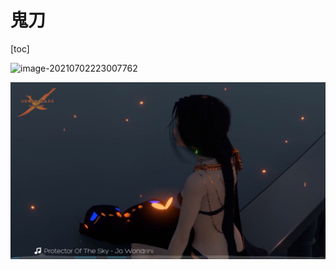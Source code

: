 # 鬼刀

[toc]





![image-20210702223007762](D:\picture\鬼刀\image-20210702223007762.png)

![image-20210702225500178](imgs/image-20210702225500178.png)